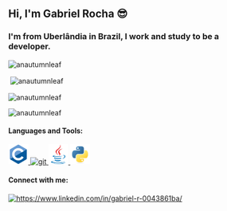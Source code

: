 <h2 align="left">Hi, I'm Gabriel Rocha 😎</h2>
<h3 align="left">I'm from Uberlândia in Brazil, I work and study to be a developer.</h3>

<p><img align="center" src="https://github-readme-streak-stats.herokuapp.com/?user=anautumnleaf&" alt="anautumnleaf" /></p>

<p>&nbsp;<img align="center" src="https://github-readme-stats.vercel.app/api?username=anautumnleaf&show_icons=true&locale=en" alt="anautumnleaf" /></p>

<p><img align="center" src="https://github-readme-stats.vercel.app/api/top-langs?username=anautumnleaf&show_icons=true&locale=en&layout=compact" alt="anautumnleaf" /></p>

<p align="left"> <img src="https://komarev.com/ghpvc/?username=anautumnleaf&label=Profile%20views&color=0e75b6&style=flat" alt="anautumnleaf" /> </p>

<h4 align="left">Languages and Tools:</h4>
<p align="left"> <a href="https://www.cprogramming.com/" target="_blank"> <img src="https://raw.githubusercontent.com/devicons/devicon/master/icons/c/c-original.svg" alt="c" width="40" height="40"/> </a> <a href="https://git-scm.com/" target="_blank"> <img src="https://www.vectorlogo.zone/logos/git-scm/git-scm-icon.svg" alt="git" width="40" height="40"/> </a> <a href="https://www.java.com" target="_blank"> <img src="https://raw.githubusercontent.com/devicons/devicon/master/icons/java/java-original.svg" alt="java" width="40" height="40"/> </a> <a href="https://www.python.org" target="_blank"> <img src="https://raw.githubusercontent.com/devicons/devicon/master/icons/python/python-original.svg" alt="python" width="40" height="40"/> </a> </p>

<h4 align="left">Connect with me:</h4>
<p align="left">
<a href="https://www.linkedin.com/in/gabriel-r-0043861ba/" target="blank"><img align="center" src="https://img.shields.io/badge/linkedin-%230077B5.svg?&style=for-the-badge&logo=linkedin&logoColor=white" alt="https://www.linkedin.com/in/gabriel-r-0043861ba/" /></a>
</p>







